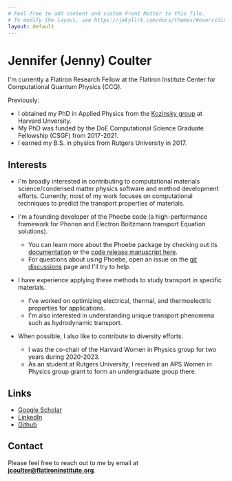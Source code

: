 ```yaml
---
# Feel free to add content and custom Front Matter to this file.
# To modify the layout, see https://jekyllrb.com/docs/themes/#overriding-theme-defaults
layout: default
---
```


# Jennifer (Jenny) Coulter

I'm currently a Flatiron Research Fellow at the Flatiron Institute Center for Computational Quantum Physics (CCQ).

Previously:
 * I obtained my PhD in Applied Physics from the [Kozinsky group](https://mir.g.harvard.edu/) at Harvard Unversity.
 * My PhD was funded by the DoE Computational Science Graduate Fellowship (CSGF) from 2017-2021.
 * I earned my B.S. in physics from Rutgers University in 2017.

## Interests
* I'm broadly interested in contributing to computational materials science/condensed matter physics software and method development efforts. Currently, most of my work focuses on computational techniques to predict the transport properties of materials.

*  I'm a founding developer of the Phoebe code (a high-performance framework for Phonon and Electron Boltzmann transport Equation solutions).
    * You can learn more about the Phoebe package by checking out its [documentation](https://phoebe.readthedocs.io/en/develop/introduction.html) or the [code release manuscript here](https://dx.doi.org/10.1088/2515-7639/ac86f6).
    * For questions about using Phoebe, open an issue on the [git discussions](https://github.com/mir-group/phoebe/discussions) page and I'll try to help. 

* I have experience applying these methods to study transport in specific materials.
  * I've worked on optimizing electrical, thermal, and thermoelectric properties for applications.
  * I'm also interested in understanding unique transport phenomena such as hydrodynamic transport.

* When possible, I also like to contribute to diversity efforts.
  * I was the co-chair of the Harvard Women in Physics group for two years during 2020-2023.
  * As an student at Rutgers University, I received an APS Women in Physics group grant to form an undergraduate group there.

## Links
* [Google Scholar](https://scholar.google.com/citations?hl=en&user=4-QTKr4AAAAJ)
* [LinkedIn](https://www.linkedin.com/in/jenny-coulter-0945b7105/)
* [Github](https://github.com/jcoulter12)

## Contact
Please feel free to reach out to me by email at **jcoulter@flatironinstitute.org**.

